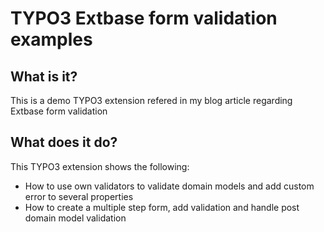 TYPO3 Extbase form validation examples
======================================

## What is it?

This is a demo TYPO3 extension refered in my blog article regarding Extbase form validation

## What does it do?

This TYPO3 extension shows the following:

* How to use own validators to validate domain models and add custom error to several properties
* How to create a multiple step form, add validation and handle post domain model validation

